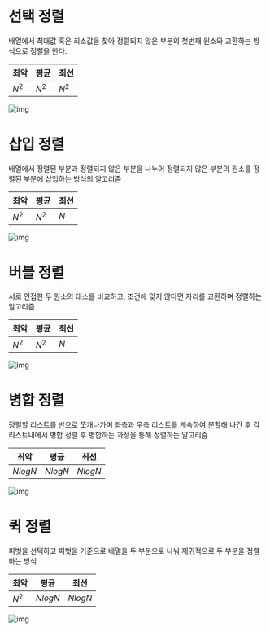 # 선택 정렬

배열에서 최대값 혹은 최소값을 찾아 정렬되지 않은 부분의 첫번째 원소와 교환하는 방식으로 정렬을 한다.

| 최악 | 평균 | 최선 |
|-|-|-|
| $N^2$ | $N^2$ | $N^2$

![img](https://blog.kakaocdn.net/dn/blSBFD/btqPem0zr5m/hh4Q5i81KoUXHUwC8TyKik/img.gif)


# 삽입 정렬
배열에서 정렬된 부분과 정렬되지 않은 부분을 나누어 정렬되지 않은 부분의 원소를 정렬된 부분에 삽입하는 방식의 알고리즘

| 최악 | 평균 | 최선 |
|-|-|-|
| $N^2$ | $N^2$ | $N$

![img](https://cdn-images-1.medium.com/max/1600/1*IK3Q4NBRLthllMINV3OxpQ.gif)


# 버블 정렬
서로 인접한 두 원소의 대소를 비교하고, 조건에 맞지 않다면 자리를 교환하며 정렬하는 알고리즘

| 최악 | 평균 | 최선 |
|-|-|-|
| $N^2$ | $N^2$ | $N$ |

![img](https://cdn-images-1.medium.com/max/1600/1*ZQmdM7My9QIhvxj98hrweg.gif)

# 병합 정렬
정렬할 리스트를 반으로 쪼개나가며 좌측과 우측 리스트를 계속하여 분할해 나간 후 각 리스트내에서 병합 정렬 후 병합하는 과정을 통해 정렬하는 알고리즘

| 최악 | 평균 | 최선 |
|-|-|-|
| $NlogN$ | $NlogN$ | $NlogN$ |

![img](https://cdn-images-1.medium.com/max/1600/1*Uvs7CK1oew0pVckcuxr_qA.gif)

# 퀵 정렬
피벗을 선택하고 피벗을 기준으로 배열을 두 부분으로 나눠 재귀적으로 두 부분을 정렬하는 방식

| 최악 | 평균 | 최선 |
|-|-|-|
| $N^2$ | $NlogN$ | $NlogN$ |

![img](https://cdn-images-1.medium.com/max/1600/1*wwCw5TzLd79k2WQ6YVsQVw.gif)